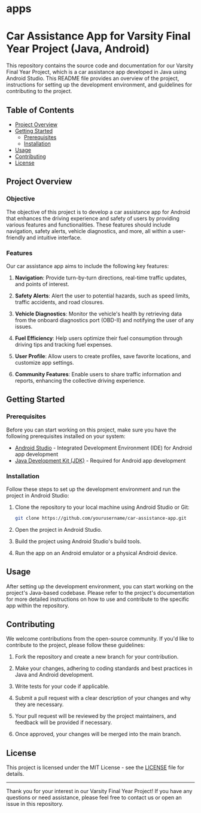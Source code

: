 # apps

# Car Assistance App for Varsity Final Year Project (Java, Android)

This repository contains the source code and documentation for our Varsity Final Year Project, which is a car assistance app developed in Java using Android Studio. This README file provides an overview of the project, instructions for setting up the development environment, and guidelines for contributing to the project.

## Table of Contents

- [Project Overview](#project-overview)
- [Getting Started](#getting-started)
  - [Prerequisites](#prerequisites)
  - [Installation](#installation)
- [Usage](#usage)
- [Contributing](#contributing)
- [License](#license)

## Project Overview

### Objective

The objective of this project is to develop a car assistance app for Android that enhances the driving experience and safety of users by providing various features and functionalities. These features should include navigation, safety alerts, vehicle diagnostics, and more, all within a user-friendly and intuitive interface.

### Features

Our car assistance app aims to include the following key features:

1. **Navigation**: Provide turn-by-turn directions, real-time traffic updates, and points of interest.

2. **Safety Alerts**: Alert the user to potential hazards, such as speed limits, traffic accidents, and road closures.

3. **Vehicle Diagnostics**: Monitor the vehicle's health by retrieving data from the onboard diagnostics port (OBD-II) and notifying the user of any issues.

4. **Fuel Efficiency**: Help users optimize their fuel consumption through driving tips and tracking fuel expenses.

5. **User Profile**: Allow users to create profiles, save favorite locations, and customize app settings.

6. **Community Features**: Enable users to share traffic information and reports, enhancing the collective driving experience.

## Getting Started

### Prerequisites

Before you can start working on this project, make sure you have the following prerequisites installed on your system:

- [Android Studio](https://developer.android.com/studio) - Integrated Development Environment (IDE) for Android app development
- [Java Development Kit (JDK)](https://www.oracle.com/java/technologies/javase-downloads.html) - Required for Android app development

### Installation

Follow these steps to set up the development environment and run the project in Android Studio:

1. Clone the repository to your local machine using Android Studio or Git:

   ```bash
   git clone https://github.com/yourusername/car-assistance-app.git
   ```

2. Open the project in Android Studio.

3. Build the project using Android Studio's build tools.

4. Run the app on an Android emulator or a physical Android device.

## Usage

After setting up the development environment, you can start working on the project's Java-based codebase. Please refer to the project's documentation for more detailed instructions on how to use and contribute to the specific app within the repository.

## Contributing

We welcome contributions from the open-source community. If you'd like to contribute to the project, please follow these guidelines:

1. Fork the repository and create a new branch for your contribution.

2. Make your changes, adhering to coding standards and best practices in Java and Android development.

3. Write tests for your code if applicable.

4. Submit a pull request with a clear description of your changes and why they are necessary.

5. Your pull request will be reviewed by the project maintainers, and feedback will be provided if necessary.

6. Once approved, your changes will be merged into the main branch.

## License

This project is licensed under the MIT License - see the [LICENSE](LICENSE) file for details.

---

Thank you for your interest in our Varsity Final Year Project! If you have any questions or need assistance, please feel free to contact us or open an issue in this repository.
